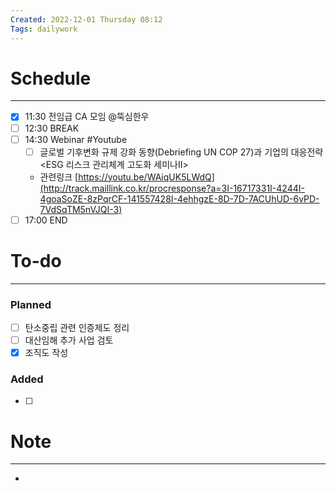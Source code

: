 ```yaml
---
Created: 2022-12-01 Thursday 08:12
Tags: dailywork
---
```


# Schedule
---
- [x] 11:30 전임급 CA 모임 @뚝심한우
- [ ] 12:30 BREAK
- [ ] 14:30 Webinar #Youtube
	- [ ] 글로벌 기후변화 규제 강화 동향(Debriefing UN COP 27)과 기업의 대응전략 <ESG 리스크 관리체계 고도화 세미나Ⅱ>
	- 관련링크 [https://youtu.be/WAiqUK5LWdQ](http://track.maillink.co.kr/procresponse?a=3I-16717331I-4244I-4goaSoZE-8zPqrCF-141557428I-4ehhgzE-8D-7D-7ACUhUD-6vPD-7VdSqTM5nVJQI-3)
- [ ] 17:00 END

# To-do
---
### Planned
- [ ] 탄소중립 관련 인증제도 정리
- [ ] 대산임해 추가 사업 검토
- [x] 조직도 작성

### Added
- [ ] 


# Note
---
- 